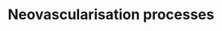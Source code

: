 ---
annotations:
- type: Pathway Ontology
  value: cardiovascular system homeostasis pathway
- type: Cell Type Ontology
  value: endothelial cell
authors:
- Carlosaxg
- Fehrhart
- DeSl
description: Neovascularisation (aka new vessel formation) is a crucial process related
  to wound healing. It supplies oxygen and nutrients to, and carries waste from, damaged
  tissue. Angiogenesis is a subpart of Neovascularisation, being a vital process in
  growth, development and wound healing.
last-edited: 2019-10-25
organisms:
- Homo sapiens
redirect_from:
- /index.php/Pathway:WP4331
- /instance/WP4331
schema-jsonld:
- '@context': https://schema.org/
  '@id': https://wikipathways.github.io/pathways/WP4331.html
  '@type': Dataset
  creator:
    '@type': Organization
    name: WikiPathways
  description: Neovascularisation (aka new vessel formation) is a crucial process
    related to wound healing. It supplies oxygen and nutrients to, and carries waste
    from, damaged tissue. Angiogenesis is a subpart of Neovascularisation, being a
    vital process in growth, development and wound healing.
  keywords:
  - ''
  - Proliferation
  - Notch signalling
  - De novo arteriogenesis
  - PDGF-beta
  - NFKB2
  - ERK2
  - RELB
  - TGF-beta2
  - SMAD5
  - TbetaR
  - Migration
  - mKitL
  - EPHB4
  - Vessel maturation
  - Shear stress
  - EPHB2
  - VEGF
  - REL
  - FAK
  - MMP9
  - NOTCH3
  - Notch1
  - DLL4
  - 'Matrix and '
  - SMAD3
  - Integrins
  - RELA
  - TGF-beta signalling
  - VEGF signalling
  - SMAD1
  - JAG1
  - SDF-1
  - Cell recruitment
  - cKit
  - Arteriolar specification
  - ALK1
  - Notch4
  - JNK1
  - 'NO'
  - PDGF-BB
  - sKitL
  - CXCR4
  - deposition
  - Smad8
  - Angiogenesis
  - HIF-1alpha
  - NFKB1
  - SMAD2
  - VEGFR
  - Sprouting angiogenesis
  - Tube formation
  - collagen
  - Akt
  - JNK2
  - DLL2
  - Ang-1
  - Apoptosis
  - Cell differentiation
  - TGF-beta1
  - TGF-beta3
  - PI3K
  - Remodeling arteriogenesis
  - Vasculogenesis
  - SDF-
  - VEGFR2
  - VEGFR3
  - ERK1
  - ALK5
  license: CC0
  name: Neovascularisation processes
seo: CreativeWork
title: Neovascularisation processes
wpid: WP4331
---